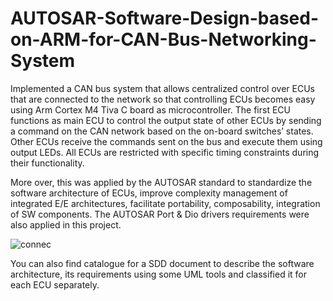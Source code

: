 # AUTOSAR-Software-Design-based-on-ARM-for-CAN-Bus-Networking-System
Implemented a CAN bus system that allows centralized control over ECUs that are connected to the network so that controlling ECUs becomes easy using Arm Cortex M4 Tiva C board as microcontroller. The first ECU functions as main ECU to control the output state of other ECUs by sending a command on the CAN network based on the on-board switches’ states. Other ECUs receive the commands sent on the bus and execute them using output LEDs. All ECUs are restricted with specific timing constraints during their functionality. 

More over, this was applied by the AUTOSAR standard to standardize the software architecture of ECUs, improve complexity management of integrated E/E architectures, facilitate portability, composability, integration of SW components. The AUTOSAR Port & Dio drivers requirements were also applied in this project.


![connec](https://user-images.githubusercontent.com/109050863/197553813-882c1d68-0067-4748-8433-ef5dbeb1214a.PNG)


You can also find catalogue for a SDD document to describe the software architecture, its requirements using some UML tools and classified it for each ECU separately.
